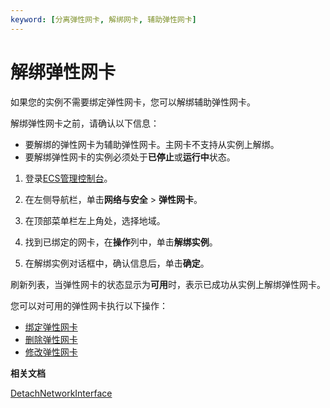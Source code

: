 ```yaml
---
keyword: [分离弹性网卡, 解绑网卡, 辅助弹性网卡]
---
```


# 解绑弹性网卡

如果您的实例不需要绑定弹性网卡，您可以解绑辅助弹性网卡。

解绑弹性网卡之前，请确认以下信息：

-   要解绑的弹性网卡为辅助弹性网卡。主网卡不支持从实例上解绑。
-   要解绑弹性网卡的实例必须处于**已停止**或**运行中**状态。

1.  登录[ECS管理控制台](https://ecs.console.aliyun.com)。

2.  在左侧导航栏，单击**网络与安全** \> **弹性网卡**。

3.  在顶部菜单栏左上角处，选择地域。

4.  找到已绑定的网卡，在**操作**列中，单击**解绑实例**。

5.  在解绑实例对话框中，确认信息后，单击**确定**。


刷新列表，当弹性网卡的状态显示为**可用**时，表示已成功从实例上解绑弹性网卡。

您可以对可用的弹性网卡执行以下操作：

-   [绑定弹性网卡](/intl.zh-CN/网络/弹性网卡/绑定弹性网卡.md)
-   [删除弹性网卡](/intl.zh-CN/网络/弹性网卡/删除弹性网卡.md)
-   [修改弹性网卡](/intl.zh-CN/网络/弹性网卡/修改弹性网卡.md)

**相关文档**  


[DetachNetworkInterface](/intl.zh-CN/API参考/弹性网卡/DetachNetworkInterface.md)

